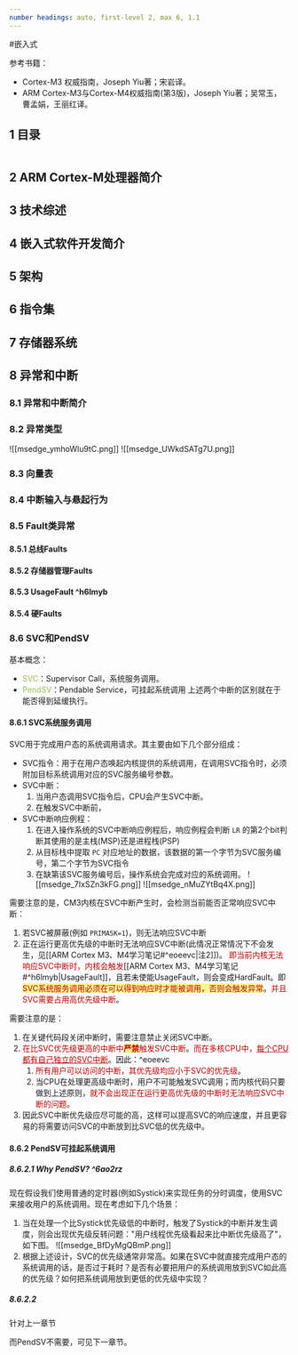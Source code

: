 ```yaml
---
number headings: auto, first-level 2, max 6, 1.1
---
```

#嵌入式 

参考书籍：
- Cortex-M3 权威指南，Joseph Yiu著；宋岩译。
- ARM Cortex-M3与Cortex-M4权威指南(第3版)，Joseph Yiu著；吴常玉，曹孟娟，王丽红译。

## 1 目录

```toc
```

## 2 ARM Cortex-M处理器简介

## 3 技术综述
## 4 嵌入式软件开发简介



## 5 架构


## 6 指令集


## 7 存储器系统


## 8 异常和中断

### 8.1 异常和中断简介


### 8.2 异常类型


![[msedge_ymhoWlu9tC.png]]
![[msedge_UWkdSATg7U.png]]




### 8.3 向量表


### 8.4 中断输入与悬起行为


### 8.5 Fault类异常


#### 8.5.1 总线Faults



#### 8.5.2 存储器管理Faults

#### 8.5.3 UsageFault ^h6lmyb




#### 8.5.4 硬Faults


### 8.6 SVC和PendSV

基本概念：
- <font color="#9bbb59">SVC</font>：Supervisor Call，系统服务调用。
- <font color="#9bbb59">PendSV</font>：Pendable Service，可挂起系统调用
上述两个中断的区别就在于能否得到延缓执行。

#### 8.6.1 SVC系统服务调用

SVC用于完成用户态的系统调用请求。其主要由如下几个部分组成：
- SVC指令：用于在用户态唤起内核提供的系统调用，在调用SVC指令时，必须附加目标系统调用对应的SVC服务编号参数。
- SVC中断：
	1. 当用户态调用SVC指令后，CPU会产生SVC中断。
	2. 在触发SVC中断前，
- SVC中断响应例程：
	1. 在进入操作系统的SVC中断响应例程后，响应例程会判断 `LR` 的第2个bit判断其使用的是主栈(MSP)还是进程栈(PSP)
	2. 从目标栈中提取 `PC` 对应地址的数据，该数据的第一个字节为SVC服务编号，第二个字节为SVC指令
	3. 在缺第该SVC服务编号后，操作系统会完成对应的系统调用。
	![[msedge_7IxSZn3kFG.png]]
	![[msedge_nMuZYtBq4X.png]]


需要注意的是，CM3内核在SVC中断产生时，会检测当前能否正常响应SVC中断：
1. 若SVC被屏蔽(例如 `PRIMASK=1`)，则无法响应SVC中断
2. 正在运行更高优先级的中断时无法响应SVC中断(此情况正常情况下不会发生，见[[ARM Cortex M3、M4学习笔记#^eoeevc|注2]])。
<font color="#c00000">即当前内核无法响应SVC中断时，内核会触发</font>[[ARM Cortex M3、M4学习笔记#^h6lmyb|UsageFault]]，且若未使能UsageFault，则会变成HardFault。即<span style="background:#fff88f"><font color="#c00000">SVC系统服务调用必须在可以得到响应时才能被调用，否则会触发异常</font></span>。<font color="#c00000">并且SVC需要占用高优先级中断</font>。

需要注意的是：
1. 在关键代码段关闭中断时，需要注意禁止关闭SVC中断。
2. <font color="#c00000">在比SVC优先级更高的中断中</font><span style="background:#fff88f"><font color="#c00000"><b>严禁</b></font></span><font color="#c00000">触发SVC中断</font>。<font color="#c00000">而在多核CPU中，<u>每个CPU都有自己独立的SVC中断</u></font>。因此：^eoeevc
	1. <font color="#c00000">所有用户可以访问的中断，其优先级均应小于SVC的优先级</font>。
	2. 当CPU在处理更高级中断时，用户不可能触发SVC调用；而内核代码只要做到上述原则，<font color="#c00000">就不会出现正在运行更高优先级的中断时无法响应SVC中断的问题</font>。
3. 因此SVC中断优先级应尽可能的高，这样可以提高SVC的响应速度，并且更容易的将需要访问SVC的中断放到比SVC低的优先级中。

#### 8.6.2 PendSV可挂起系统调用

##### 8.6.2.1 Why PendSV? ^6ao2rz

现在假设我们使用普通的定时器(例如Systick)来实现任务的分时调度，使用SVC来接收用户的系统调用。现在考虑如下几个场景：
1. 当在处理一个比Systick优先级低的中断时，触发了Systick的中断并发生调度，则会出现优先级反转问题："用户线程优先级看起来比中断优先级高了"，如下图。
	![[msedge_BfDyMgQBmP.png]]
2. 根据上述设计，SVC的优先级通常非常高。如果在SVC中就直接完成用户态的系统调用的话，是否过于耗时？是否有必要把用户的系统调用放到SVC如此高的优先级？如何把系统调用放到更低的优先级中实现？

##### 8.6.2.2 


针对上一章节


而PendSV不需要，可见下一章节。



